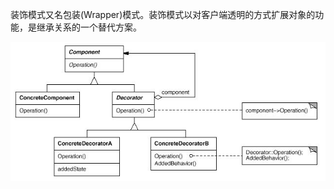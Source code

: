 装饰模式又名包装(Wrapper)模式。装饰模式以对客户端透明的方式扩展对象的功能，是继承关系的一个替代方案。

![Image text](https://github.com/pulusite/litart/blob/master/resource/img/Decorator.JPG?raw=true)